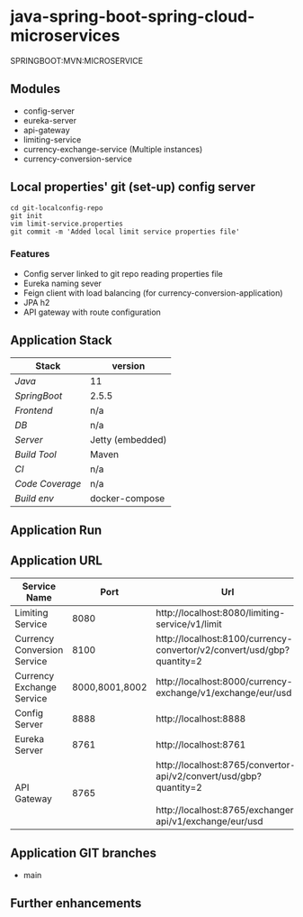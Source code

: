 # java-spring-boot-spring-cloud-microservices
SPRINGBOOT:MVN:MICROSERVICE

## Modules 
- config-server
- eureka-server
- api-gateway  
- limiting-service
- currency-exchange-service (Multiple instances)  
- currency-conversion-service

## Local properties' git (set-up) config server
``` 
cd git-localconfig-repo
git init 
vim limit-service.properties
git commit -m 'Added local limit service properties file'
```

### Features
- Config server linked to git repo reading properties file
- Eureka naming sever
- Feign client with load balancing (for currency-conversion-application)
- JPA h2
- API gateway with route configuration

## 

## Application Stack

Stack  | version |
--- | --- |  
*Java* | 11
*SpringBoot* |  2.5.5
*Frontend* | n/a
*DB* | n/a
*Server* | Jetty (embedded)
*Build Tool* | Maven
*CI* | n/a
*Code Coverage* | n/a
*Build env* | docker-compose

## Application Run

## Application URL
Service Name | Port | Url | Supporting Url
--- | --- | --- |--- |
Limiting Service | 8080 | http://localhost:8080/limiting-service/v1/limit |
Currency Conversion Service | 8100 | http://localhost:8100/currency-convertor/v2/convert/usd/gbp?quantity=2 | http://localhost:8100/currency-convertor/v1/convert/usd/gbp?quantity=2
Currency Exchange Service | 8000,8001,8002 | http://localhost:8000/currency-exchange/v1/exchange/eur/usd | http://localhost:8000/h2-console/
Config Server | 8888 | http://localhost:8888 | http://localhost:8888/limit-service/default
Eureka Server | 8761 | http://localhost:8761 | 
API Gateway | 8765 | http://localhost:8765/convertor-api/v2/convert/usd/gbp?quantity=2 <br /><br /> http://localhost:8765/exchanger-api/v1/exchange/eur/usd  


## Application GIT branches
- main

## Further enhancements 